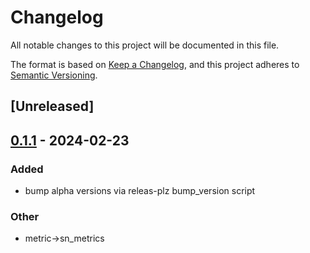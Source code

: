 # Changelog
All notable changes to this project will be documented in this file.

The format is based on [Keep a Changelog](https://keepachangelog.com/en/1.0.0/),
and this project adheres to [Semantic Versioning](https://semver.org/spec/v2.0.0.html).

## [Unreleased]

## [0.1.1](https://github.com/joshuef/safe_network/releases/tag/sn_metrics-v0.1.1) - 2024-02-23

### Added
- bump alpha versions via releas-plz bump_version script

### Other
- metric->sn_metrics
